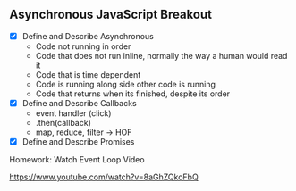 Asynchronous JavaScript Breakout
---

* [x] Define and Describe Asynchronous
	* Code not running in order
  * Code that does not run inline, normally the way a human would read it
  * Code that is time dependent
  * Code is running along side other code is running
  * Code that returns when its finished, despite its order
* [x] Define and Describe Callbacks
  * event handler (click)
  * .then(callback)
  * map, reduce, filter -> HOF
* [x] Define and Describe Promises

Homework: Watch Event Loop Video

https://www.youtube.com/watch?v=8aGhZQkoFbQ

